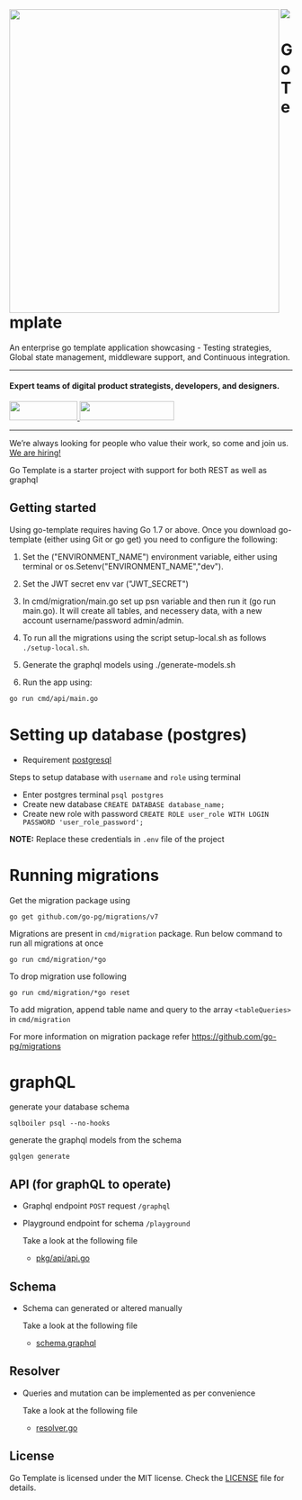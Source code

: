 <img align="left" src="https://github.com/wednesday-solutions/go-template/blob/master/golang.svg" width="480" height="540" />

<div>
  <a href="https://www.wednesday.is?utm_source=gthb&utm_medium=repo&utm_campaign=serverless" align="left" style="margin-left: 0;">
    <img src="https://uploads-ssl.webflow.com/5ee36ce1473112550f1e1739/5f5879492fafecdb3e5b0e75_wednesday_logo.svg">
  </a>
  <p>
    <h1 align="left">Go Template
    </h1>
  </p>
  <p>
An enterprise go template application showcasing - Testing strategies, Global state management, middleware support, and Continuous integration.
  </p>
  
  ___


  <p>
    <h4>
      Expert teams of digital product strategists, developers, and designers.
    </h4>
  </p>

  <div>
    <a href="https://www.wednesday.is/contact-us?utm_source=gthb&utm_medium=repo&utm_campaign=serverless" target="_blank">
      <img src="https://uploads-ssl.webflow.com/5ee36ce1473112550f1e1739/5f6ae88b9005f9ed382fb2a5_button_get_in_touch.svg" width="121" height="34">
    </a>
    <a href="https://github.com/wednesday-solutions/" target="_blank">
      <img src="https://uploads-ssl.webflow.com/5ee36ce1473112550f1e1739/5f6ae88bb1958c3253756c39_button_follow_on_github.svg" width="168" height="34">
    </a>
  </div>

  ___

  <span>We’re always looking for people who value their work, so come and join us. <a href="https://www.wednesday.is/hiring">We are hiring!</a></span>
</div>


Go Template is a starter project with support for both REST as well as graphql   

## Getting started

Using go-template requires having Go 1.7 or above. Once you download go-template (either using Git or go get) you need to configure the following:


1. Set the ("ENVIRONMENT_NAME") environment variable, either using terminal or os.Setenv("ENVIRONMENT_NAME","dev").

2. Set the JWT secret env var ("JWT_SECRET")

3. In cmd/migration/main.go set up psn variable and then run it (go run main.go). It will create all tables, and necessery data, with a new account username/password admin/admin.

4. To run all the migrations using the script setup-local.sh as follows `./setup-local.sh`.

5. Generate the graphql models using ./generate-models.sh

6. Run the app using:

```bash
go run cmd/api/main.go
```

# Setting up database (postgres)

- Requirement [postgresql](https://www.postgresql.org/)
  
Steps to setup database with ```username``` and ```role``` using terminal
  
  - Enter postgres terminal ```psql postgres```
  - Create new database ```CREATE DATABASE database_name;```
  - Create new role with password ```CREATE ROLE user_role WITH LOGIN PASSWORD 'user_role_password';```

**NOTE:** Replace these credentials in ```.env``` file of the project

# Running migrations

Get the migration package using
```
go get github.com/go-pg/migrations/v7
```

Migrations are present in ```cmd/migration``` package. Run below command to run all migrations at once
```
go run cmd/migration/*go
```
To drop migration use following
```
go run cmd/migration/*go reset
```
To add migration, append table name and query to the array `<tableQueries>` in ```cmd/migration```

For more information on migration package refer https://github.com/go-pg/migrations

# graphQL

generate your database schema
```
sqlboiler psql --no-hooks
```

generate the graphql models from the schema
```
gqlgen generate
```

## API (for graphQL to operate)

- Graphql endpoint ```POST``` request ```/graphql```

- Playground endpoint for schema ```/playground```

  Take a look at the following file

  - [pkg/api/api.go](pkg/api/api.go)
  
## Schema

- Schema can generated or altered manually

  Take a look at the following file

  - [schema.graphql](schema.graphql)
  
## Resolver

- Queries and mutation can be implemented as per convenience

  Take a look at the following file

  - [resolver.go](resolver.go)

## License

Go Template is licensed under the MIT license. Check the [LICENSE](LICENSE) file for details.
